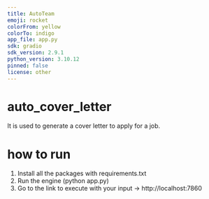 ```yaml
---
title: AutoTeam
emoji: rocket
colorFrom: yellow
colorTo: indigo
app_file: app.py
sdk: gradio
sdk_version: 2.9.1
python_version: 3.10.12
pinned: false
license: other
---
```


# auto_cover_letter
It is used to generate a cover letter to apply for a job. 

# how to run
1. Install all the packages with requirements.txt
2. Run the engine (python app.py)
3. Go to the link to execute with your input -> http://localhost:7860